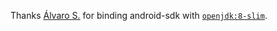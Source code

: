 Thanks [Álvaro S.](https://github.com/alvr/alpine-android) for binding android-sdk with [`openjdk:8-slim`](https://github.com/docker-library/openjdk/tree/master/8).
